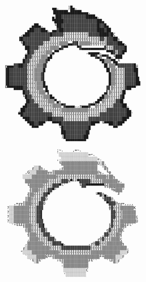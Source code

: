 
                                                                                    
                                                                                    
                                                                                    
                                   ▄▄,    ]█▄,                                      
                                   ▐██████▄█████▄▄▄,                                
                                   ▄▐██▓▓▓▓▓▓▓▓▓▓▓████▄,                            
                                   ▀████▓▓▓▓▓▓▓▓▓▓▓▓▓▓▓██▄                          
                          ▄██▄,     ╙██▓▓▓▓▓▓▓▓▓▓▓▓▓▓▓▓█▓▓█▄                        
                        ▄██▓▓▓██▄, ▄▄▓██▓▓▓▓▓▓▓▓▓▓▓▓▓▓▓███▓██                       
                     ,▄██▓▓▓▓▓▓▓▓▓█▓▓▓▓▓╢╢╢╢╢╢╢╢╢╢╢▓▓▓▓▓████▓█Ç                     
                    ▐█▓▓▓▓▓▓▓▓▓▓▓▓╢╢╢╣╣╣╣╣╣╣╣╣╣╣╣╣╣╢╢╢╢╢▓▓╢▓▓▓██╖                   
                     ╙█▓▓▓▓▓▓▓▓╢╢╣╣╣╣╣▒▒▒▒▄▄▓▓▌▒▒▒▒▒╢╣╣╢╢╢╢▓▓▓▓▓██▄,                
                       ██▓▓▓▓╢╢╣╣╣▒▒▒▒▄▓▀▀    ▀▓▄▄▄▄▄▄▄▄▄▄▓╢╢╢▓▓▓▓▓█                
                       ,█▓▓╢╣╣╣╣▒▒▒▄▀▀            ,▄▄▄▄▄,  ▀▀█▓╢▓▓█▀                
                      ,█▓▓╢╣╣╣▒▒▒▄█`                ▀▀▓▄▒▀▀▓▄,╙███                  
                      █▓▓╢╣╣╣▒▒▒▓▀                      ▀█▒▒▒▀█▄╙                   
              ╓▄▄▄▓▓██▓▓╢╣╣╣▒▒▒▓▌                         █▌▒▒▒▀▓▓▓▓▓▓▓█µ           
              ▐█▓▓▓▓▓▓▓▓╢╣╣▒▒▒▒█                           █▌▒▒╣╢╢╢▓▓▓▓██           
              ▐█▓▓▓▓▓▓▓▓╣╣╣▒▒▒▓▌                            █▒▒╢╢╢╢▓▓▓▓▓█           
              ▐█▓▓▓▓▓▓▓▓╣╣╣▒▒▒▓▌                            █▒▒╢╢╢╢▓▓▓▓▓█▌          
              ▐█▓▓▓▓▓▓▓▓╢╣╣╣▒▒▒█                            █▒▒╢╢╢╢▓▓▓▓▓██          
              ╙▀▀▀████▓▓╣╢╣╣▒▒▒▀█                          ▓▌▒╢╢╢╢╢▓██▀▀`           
                      █▓▓╢╣╣╣▒▒▒▀▌                        ▄▌▒╢╢╢╢╢█▌                
                      ╙█▓▓╢╣╣╣╣▒▒▒█▄                    ▄█▒▒╢╢╢╢╢▓█                 
                       ▐█▓▓╣╢╣╣╣╣▒▒▒▀▄╖              ,▄█▀▒╢╢╢╢╢▓▓█▌                 
                      ▄█▓▓▓▓▓╢╢╣╣╣╣▒▒▒▒▀▓▄▄▄▄,,╓▄▄▄▓▀▀▒╢╢╢╢╢╢╢▓▓▓▓██,               
                    ,██▓▓▓▓▓▓▓▓╣╢╢╣╣╣╣╣▒▒▒▒▒▒▒▒▒▒▒▒╢╣╣╢╢╢╢╢▓▓▓▓▓▓▓▓▓█▄              
                    ▀█▓▓▓▓▓▓▓▓▓▓▓▓▓╢╢╢╢╣╣╣╣╣╣╣╣╣╣╢╢╢╢╢╢╢▓▓▓▓▓▓▓▓▓▓▓▓██`             
                      ▀██▓▓▓▓▓▓▓▓██▓▓▓▓▓╢╢╢╢╢╢╢╢╢╢╢▓▓▓▓▓▓▓▓▓▓▓▓▓▓▓██▀               
                        ▀██▓▓██▀`  ▀▀▀█▓▓▓▓▓▓▓▓▓▓▓▓▓██▀▀ ╙▀▀██▓▓██▀                 
                          ▀▀▀         └█▓▓▓▓▓▓▓▓▓▓▓█          ▀▀`                   
                                       ██▓▓▓▓▓▓▓▓▓█▌                                
                                       ]█▓▓▓▓▓▓▓▓██                                 
                                         ▀▀▀▀▀▀▀▀▀                                  
                                         
                                     ;~.    ,=~.                                    
                                     `░░░░░░░░░░░░░=⌐.                              
                                     ,.░░░░░░░░░░░░░░░░=.                           
                                      ╙▒▒▒▒▒▒▒▒▒▒▒▒▒▒▒▒Ü░▒.                         
                          ╓░░▒╖,      ,╓▒▒▒▒▒▒▒▒▒▒▒▒▒▒▒  "▒╖                        
                       ,G░░░▒▒▒▒▒╥╥║▒▒▒▒▒▒▒▒▒▒▒▒▒▒▒▒▒▒▒@╖, ╙φ                       
                      ░░░░▒▒▒▒▒▒▒▒▒▒▒╣╣╢╢╢╢╢╢╢╢╢╢╣╣╣╣╣▒▒▒▒▒╢▒▒╖                     
                       ▒▒▒▒▒▒▒▒▒▒╣╢╢╢╢╢▓▓▓Ñ▀╜╜▀▓▓▓▓▓╢╢╣╣╣▒▒▒▒▒▒▒╥,                  
                        ╙▒▒▒▒▒▒╢╢╢╢▓▓▓▀└`      ╙▓▓▀▀▀▀▀▀▀▀╬╢▒▒▒▒▒▒▒                 
                         ╢▒▒▒╢╢╢╢▓▓▀"                       `╙Ñ▒▒▒"                 
                        ╢▒▒╢╢╢╢▓▓▀`                   └▀▓@▄,    ╜                   
                       ║▒▒╢╢╢╢▓▓Ö                        ╙▓▓▓@,                     
                  ,=╓╥║▒▒▒╢╢╢▓▓Ö                           ▀▓▓▓@╓╓=,,,,             
               ?░░▒▒▒▒▒▒▒╢╢╢▓▓▓                             ╫▓╣╣╣▒▒▒▒▒▒K            
               ?░░▒▒▒▒▒▒▒╢╢╢▓▓▌                              ▓▓╣╣╣▒▒▒▒▒▒            
               ?░░▒▒▒▒▒▒▒╢╢╢▓▓▌                              ▓▓╣╣╣▒▒▒▒▒▒ç           
               ?░░▒▒▒▒▒▒▒╢╢╢▓▓▓                              ▓╣╣╣▒▒▒▒▒▒▒Ü           
                 `"╙╙╜╢▒▒▒╢╢╢▓▓▌                            ╟▓╣╣╣▒▒╢╜└`             
                       ╢▒▒╢╢╢╢▓▓╢                          g▓╢╣╣▒▒C                 
                        ╢▒▒▒╢╢╢▓▓▓,                      ,▓▓╣╣╣▒▒╣                  
                        ,▒▒▒▒╣╢╢╢▓▓▓╖                  ╓╬▓╢╣╣▒▒▒▒ç                  
                       ,▒▒▒▒▒▒▒╣╢╢╢▓▓▓▓▄,          ,╓@▓▓╢╣╣▒▒▒▒▒▒▒╖                 
                      ╓░▒▒▒▒▒▒▒▒▒▒╣╢╢╢╢▓▓▓▓▓▓▓▓▓▓▓▓▓╢╣╣╣╣▒▒▒▒▒▒▒▒▒▒▒,               
                     "░░░░▒▒▒▒▒▒▒▒▒▒▒▒╣╣╣╢╢╢╢╢╢╣╣╣╣╣▒▒▒▒▒▒▒▒▒▒▒▒▒░░░F               
                       `░░░░▒▒▒▒Ñ╙╜╢▒▒▒▒▒▒▒▒▒▒▒▒▒▒▒▒▒▒▒▒╜╨▒▒▒▒▒░░░F                 
                         `╙░▒╙`      ²╙║▒▒▒▒▒▒▒▒▒▒▒╜╙``    `└╜▒░F                   
                                       -▒▒▒▒▒▒▒▒▒▒▒                                 
                                        ░░░░░░░░░░C                                 
                                        '░░░░░░░░░                                  
